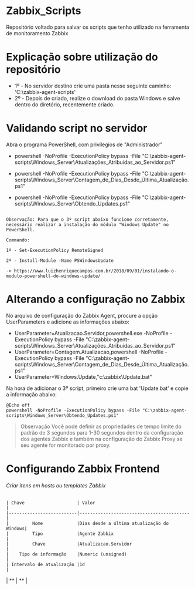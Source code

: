 # Zabbix_Scripts
 
Repositório voltado para salvar os scripts que tenho utilizado na ferramenta de monitoramento Zabbix

# Explicação sobre utilização do repositório

- 1º -  No servidor destino crie uma pasta nesse seguinte caminho: 'C:\zabbix-agent-scripts\'
- 2º -  Depois de criado, realize o download do pasta Windows e salve dentro do diretório, recentemente criado.

# Validando script no servidor

Abra o programa PowerShell, com privilegios de "Administrador"

 - powershell -NoProfile -ExecutionPolicy bypass -File "C:\zabbix-agent-scripts\Windows_Server\Atualizações_Atribuidas_ao_Servidor.ps1"
 
 - powershell -NoProfile -ExecutionPolicy bypass -File "C:\zabbix-agent-scripts\Windows_Server\Contagem_de_Dias_Desde_Última_Atualização.ps1"

 - powershell -NoProfile -ExecutionPolicy bypass -File "C:\zabbix-agent-scripts\Windows_Server\Obtendo_Updates.ps1"

~~~

Observação: Para que o 3º script abaixo funcione corretamente, necessário realizar a instalação do módulo "Windows Update" no PowerShell.

Commando: 

1º - Set-ExecutionPolicy RemoteSigned

2º - Install-Module -Name PSWindowsUpdate

-> https://www.luizhenriquecampos.com.br/2018/09/01/instalando-o-modulo-powershell-do-windows-update/

  ~~~

# Alterando a configuração no Zabbix

No arquivo de configuração do Zabbix Agent, procure a opção UserParameters e adicione as informações abaixo:

- UserParameter=Atualizacao.Servidor,powershell.exe -NoProfile -ExecutionPolicy bypass -File "C:\zabbix-agent-scripts\Windows_Server\Atualizações_Atribuidas_ao_Servidor.ps1"
- UserParameter=Contagem.Atualizacao,powershell -NoProfile -ExecutionPolicy bypass -File "C:\zabbix-agent-scripts\Windows_Server\Contagem_de_Dias_Desde_Última_Atualização.ps1"
- UserParameter=Windows.Update,"c:\zabbix\Update.bat"


Na hora de adicionar o 3º script, primeiro crie uma bat 'Update.bat' e copie a informação abaixo: 

```
@Echo off	
powershell -NoProfile -ExecutionPolicy bypass -File "C:\zabbix-agent-scripts\Windows_Server\Obtendo_Updates.ps1"
```

> Observação
Você pode definir as propriedades de tempo limite do padrão de 3 segundos para 1-30 segundos dentro da configuração dos agentes Zabbix e também na configuração do Zabbix Proxy se seu agente for monitorado por proxy.


# Configurando Zabbix Frontend

###### Criar itens em hosts ou templates Zabbix


    | Chave                    | Valor                                    |
    |--------------------------|------------------------------------------|
    |         Nome             |Dias desde a última atualização do Windows|
    |         Tipo             |Agente Zabbix                             |
    |         Chave            |Atualizacao.Servidor                      |
    |    Tipo de informação    |Numeric (unsigned)                        |
    | Intervalo de atualização |1d                                        | 


| **  | ** |